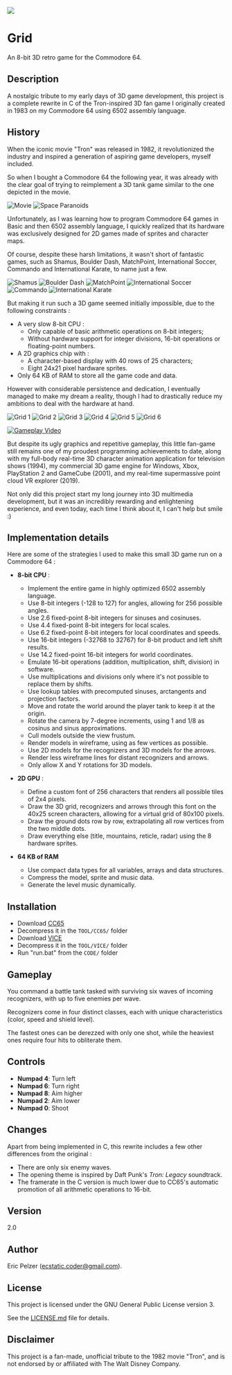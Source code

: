 ![](https://github.com/senselogic/GRID/blob/master/LOGO/grid.png)

# Grid

An 8-bit 3D retro game for the Commodore 64.

## Description

A nostalgic tribute to my early days of 3D game development, this project is a complete rewrite in C of the Tron-inspired 3D fan game I originally created in 1983 on my Commodore 64 using 6502 assembly language.

## History

When the iconic movie "Tron" was released in 1982, it revolutionized the industry and inspired a generation of aspiring game developers, myself included.

So when I bought a Commodore 64 the following year, it was already with the clear goal of trying to reimplement a 3D tank game similar to the one depicted in the movie.

![Movie](https://github.com/senselogic/GRID/blob/master/IMAGE/movie_1.png)
![Space Paranoids](https://github.com/senselogic/GRID/blob/master/IMAGE/movie_2.png)

Unfortunately, as I was learning how to program Commodore 64 games in Basic and then 6502 assembly language, I quickly realized that its hardware was exclusively designed for 2D games made of sprites and character maps.

Of course, despite these harsh limitations, it wasn't short of fantastic games, such as Shamus, Boulder Dash, MatchPoint, International Soccer, Commando and International Karate, to name just a few.

![Shamus](https://github.com/senselogic/GRID/blob/master/IMAGE/shamus.gif)
![Boulder Dash](https://github.com/senselogic/GRID/blob/master/IMAGE/boulder_dash.gif)
![MatchPoint](https://github.com/senselogic/GRID/blob/master/IMAGE/match_point.gif)
![International Soccer](https://github.com/senselogic/GRID/blob/master/IMAGE/international_soccer.gif)
![Commando](https://github.com/senselogic/GRID/blob/master/IMAGE/commando.gif)
![International Karate](https://github.com/senselogic/GRID/blob/master/IMAGE/international_karate.gif)

But making it run such a 3D game seemed initially impossible, due to the following constraints :

-   A very slow 8-bit CPU :
    -   Only capable of basic arithmetic operations on 8-bit integers;
    -   Without hardware support for integer divisions, 16-bit operations or floating-point numbers.
-   A 2D graphics chip with :
    -   A character-based display with 40 rows of 25 characters;
    -   Eight 24x21 pixel hardware sprites.
-   Only 64 KB of RAM to store all the game code and data.

However with considerable persistence and dedication, I eventually managed to make my dream a reality, though I had to drastically reduce my ambitions to deal with the hardware at hand.

![Grid 1](https://github.com/senselogic/GRID/blob/master/IMAGE/grid_1.png)
![Grid 2](https://github.com/senselogic/GRID/blob/master/IMAGE/grid_2.png)
![Grid 3](https://github.com/senselogic/GRID/blob/master/IMAGE/grid_3.png)
![Grid 4](https://github.com/senselogic/GRID/blob/master/IMAGE/grid_4.png)
![Grid 5](https://github.com/senselogic/GRID/blob/master/IMAGE/grid_5.png)
![Grid 6](https://github.com/senselogic/GRID/blob/master/IMAGE/grid_6.png)

[![Gameplay Video](https://img.youtube.com/vi/fgE7rKQw6oo/0.jpg)](https://www.youtube.com/watch?v=fgE7rKQw6oo)

But despite its ugly graphics and repetitive gameplay, this little fan-game still remains one of my proudest programming achievements to date, along with my full-body real-time 3D character animation application for television shows (1994), my commercial 3D game engine for Windows, Xbox, PlayStation 2 and GameCube (2001), and my real-time supermassive point cloud VR explorer (2019).

Not only did this project start my long journey into 3D multimedia development, but it was an incredibly rewarding and enlightening experience, and even today, each time I think about it, I can't help but smile :)

## Implementation details

Here are some of the strategies I used to make this small 3D game run on a Commodore 64 :

*   **8-bit CPU** :

    *   Implement the entire game in highly optimized 6502 assembly language.
    *   Use 8-bit integers (-128 to 127) for angles, allowing for 256 possible angles.
    *   Use 2.6 fixed-point 8-bit integers for sinuses and cosinuses.
    *   Use 4.4 fixed-point 8-bit integers for local scales.
    *   Use 6.2 fixed-point 8-bit integers for local coordinates and speeds.
    *   Use 16-bit integers (-32768 to 32767) for 8-bit product and left shift results.
    *   Use 14.2 fixed-point 16-bit integers for world coordinates.
    *   Emulate 16-bit operations (addition, multiplication, shift, division) in software.
    *   Use multiplications and divisions only where it's not possible to replace them by shifts.
    *   Use lookup tables with precomputed sinuses, arctangents and projection factors.
    *   Move and rotate the world around the player tank to keep it at the origin.
    *   Rotate the camera by 7-degree increments, using 1 and 1/8 as cosinus and sinus approximations.
    *   Cull models outside the view frustum.
    *   Render models in wireframe, using as few vertices as possible.
    *   Use 2D models for the recognizers and 3D models for the arrows.
    *   Render less wireframe lines for distant recognizers and arrows.
    *   Only allow X and Y rotations for 3D models.

*   **2D GPU** :

    *   Define a custom font of 256 characters that renders all possible tiles of 2x4 pixels.
    *   Draw the 3D grid, recognizers and arrows through this font on the 40x25 screen characters, allowing for a virtual grid of 80x100 pixels.
    *   Draw the ground dots row by row, extrapolating all row vertices from the two middle dots.
    *   Draw everything else (title, mountains, reticle, radar) using the 8 hardware sprites.

*   **64 KB of RAM**

    *   Use compact data types for all variables, arrays and data structures.
    *   Compress the model, sprite and music data.
    *   Generate the level music dynamically.

## Installation

*   Download [CC65](https://sourceforge.net/projects/cc65/files/cc65-snapshot-win32.zip)
*   Decompress it in the `TOOL/CC65/` folder
*   Download [VICE](https://sourceforge.net/projects/vice-emu/files/releases/binaries/windows/GTK3VICE-3.8-win64.zip/download)
*   Decompress it in the `TOOL/VICE/` folder
*   Run "run.bat" from the `CODE/` folder

## Gameplay

You command a battle tank tasked with surviving six waves of incoming recognizers, with up to five enemies per wave.

Recognizers come in four distinct classes, each with unique characteristics (color, speed and shield level).

The fastest ones can be derezzed with only one shot, while the heaviest ones require four hits to obliterate them.

## Controls

- **Numpad 4**: Turn left
- **Numpad 6**: Turn right
- **Numpad 8**: Aim higher
- **Numpad 2**: Aim lower
- **Numpad 0**: Shoot

## Changes

Apart from being implemented in C, this rewrite includes a few other differences from the original :

- There are only six enemy waves.
- The opening theme is inspired by Daft Punk's *Tron: Legacy* soundtrack.
- The framerate in the C version is much lower due to CC65's automatic promotion of all arithmetic operations to 16-bit.

## Version

2.0

## Author

Eric Pelzer (ecstatic.coder@gmail.com).

## License

This project is licensed under the GNU General Public License version 3.

See the [LICENSE.md](LICENSE.md) file for details.

## Disclaimer

This project is a fan-made, unofficial tribute to the 1982 movie "Tron", and is not endorsed by or affiliated with The Walt Disney Company.
